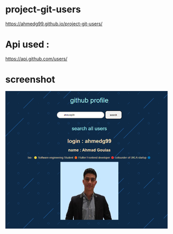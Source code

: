 # project-git-users

https://ahmedg99.github.io/project-git-users/

# Api used : 

https://api.github.com/users/

# screenshot

![alt text](https://github.com/ahmedg99/project-git-users/blob/main/Screenshot.png?raw=true)